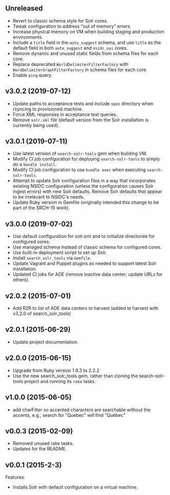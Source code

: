 ## Unreleased

  - Revert to classic schema style for Solr cores.
  - Tweak configuration to address "out of memory" errors.
  - Increase physical memory on VM when building staging and production
    environments.
  - Include a `title` field in the `auto_suggest` schema, and use `title` as the
    default field in both `auto_suggest` and `nsidc_oai` cores.
  - Remove dynamic and unused static fields from schema files for each core.
  - Replace deprecated `WorldDelimiterFilterFactory` with
    `WordDelimiterGraphFilterFactory` in schema files for each core.
  - Enable `ping` query.

## v3.0.2 (2019-07-12)

  - Update paths to acceptance tests and include `spec` directory when rsyncing
    to provisioned machine.
  - Force XML responses in acceptance test queries.
  - Remove `solr.xml` file (default version from the Solr installation is
    currently being used).

## v3.0.1 (2019-07-11)

  - Use latest version of `search-solr-tools` gem when building VM.
  - Modify CI job configuration for deploying `search-solr-tools` to simply do a
    `bundle install`.
  - Modify CI job configuration to use `bundle exec` when executing
    `search-solr-tools`.
  - Attempt to update Solr configuration files in a way that incorporates
    existing NSIDC configuration (unless the configuration causes Solr ingest
    errors) with new Solr defaults. Remove Solr defaults that appear to be
    irrelevant to NSIDC's needs.
  - Update Ruby version in Gemfile (originally intended this change to be part of the SRCH-15 work).

## v3.0.0 (2019-07-02)

  - Use default configuration for solr.xml and to initialize directories for configured cores.
  - Use managed schema instead of classic schema for configured cores.
  - Use built-in deployment script to set up Solr.
  - Install `search_solr_tools` via `Gemfile`.
  - Update Vagrant and Puppet plugins as needed to support latest Solr installation.
  - Updated CI jobs for ADE (remove inactive data center; update URLs for others).

## v2.0.2 (2015-07-01)

  - Add R2R to list of ADE data centers to harvest (added to harvest with v3.2.0
    of search_solr_tools)

## v2.0.1 (2015-06-29)

  - Update project documentation.

## v2.0.0 (2015-06-15)

  - Upgrade from Ruby version 1.9.3 to 2.2.2
  - Use the new search_solr_tools gem, rather than cloning the search-solr-tools
    project and running its `rake` tasks.

## v1.0.0 (2015-06-05)

  - add charFilter so accented characters are searchable without the accents,
    e.g., search for "Quebec" *will* find "Québec"

## v0.0.3 (2015-02-09)

  - Removed unused rake tasks.
  - Updates for the README.

## v0.0.1 (2015-2-3)

Features:

  - Installs Solr with default configuration on a virtual machine.
